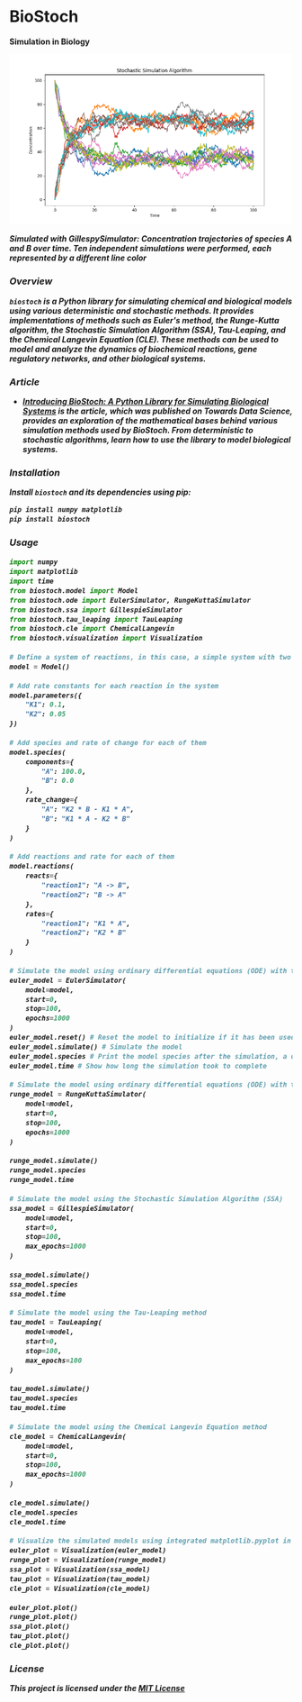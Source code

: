 
# BioStoch
<p><b>Simulation in Biology<p></p>

![ssa1.png](https://github.com/LoqmanSamani/biostoch/blob/systembiology/examples/plots/ssa1.png)
<p><i>Simulated with GillespySimulator: Concentration trajectories of species A and B over time. Ten independent simulations were performed, each represented by a different line color<i></p>


### Overview

`biostoch` is a Python library for simulating chemical and biological models using various deterministic and stochastic methods. It provides implementations of methods such as Euler's method, the Runge-Kutta algorithm, the Stochastic Simulation Algorithm (SSA), Tau-Leaping, and the Chemical Langevin Equation (CLE). These methods can be used to model and analyze the dynamics of biochemical reactions, gene regulatory networks, and other biological systems.

### Article

- [Introducing BioStoch: A Python Library for Simulating Biological Systems](https://medium.com/@samaniloqman91/introducing-biostoch-a-python-library-for-simulating-biological-systems-5d38df9b6991) is the  article, which was published on Towards Data Science, provides an exploration of the mathematical bases behind various simulation methods used by BioStoch. From deterministic to stochastic algorithms, learn how to use the library to model biological systems.


### Installation

Install `biostoch` and its dependencies using pip:

```bash
pip install numpy matplotlib 
pip install biostoch
```

### Usage
```python
import numpy
import matplotlib
import time
from biostoch.model import Model
from biostoch.ode import EulerSimulator, RungeKuttaSimulator
from biostoch.ssa import GillespieSimulator
from biostoch.tau_leaping import TauLeaping
from biostoch.cle import ChemicalLangevin
from biostoch.visualization import Visualization

# Define a system of reactions, in this case, a simple system with two reactions: A <-> B; with rate constants K1 = 0.1, K2 = 0.05
model = Model() 

# Add rate constants for each reaction in the system
model.parameters({
    "K1": 0.1, 
    "K2": 0.05
})

# Add species and rate of change for each of them
model.species(
    components={
        "A": 100.0, 
        "B": 0.0
    }, 
    rate_change={
        "A": "K2 * B - K1 * A", 
        "B": "K1 * A - K2 * B"
    }
)

# Add reactions and rate for each of them
model.reactions(
    reacts={
        "reaction1": "A -> B", 
        "reaction2": "B -> A"
    },
    rates={
        "reaction1": "K1 * A", 
        "reaction2": "K2 * B"
    }
)

# Simulate the model using ordinary differential equations (ODE) with the Euler method
euler_model = EulerSimulator(
    model=model, 
    start=0, 
    stop=100, 
    epochs=1000
)
euler_model.reset() # Reset the model to initialize if it has been used before
euler_model.simulate() # Simulate the model 
euler_model.species # Print the model species after the simulation, a dictionary containing the change in species concentration during the simulation time
euler_model.time # Show how long the simulation took to complete

# Simulate the model using ordinary differential equations (ODE) with the Runge-Kutta method
runge_model = RungeKuttaSimulator(
    model=model, 
    start=0, 
    stop=100, 
    epochs=1000
)

runge_model.simulate()
runge_model.species
runge_model.time

# Simulate the model using the Stochastic Simulation Algorithm (SSA)
ssa_model = GillespieSimulator(
    model=model, 
    start=0, 
    stop=100, 
    max_epochs=1000
)

ssa_model.simulate()
ssa_model.species
ssa_model.time

# Simulate the model using the Tau-Leaping method
tau_model = TauLeaping(
    model=model, 
    start=0, 
    stop=100, 
    max_epochs=100
)

tau_model.simulate()
tau_model.species
tau_model.time

# Simulate the model using the Chemical Langevin Equation method
cle_model = ChemicalLangevin(
    model=model,
    start=0,
    stop=100, 
    max_epochs=1000
)

cle_model.simulate()
cle_model.species
cle_model.time

# Visualize the simulated models using integrated matplotlib.pyplot in biostoch
euler_plot = Visualization(euler_model)
runge_plot = Visualization(runge_model)
ssa_plot = Visualization(ssa_model)
tau_plot = Visualization(tau_model)
cle_plot = Visualization(cle_model)

euler_plot.plot()
runge_plot.plot()
ssa_plot.plot()
tau_plot.plot()
cle_plot.plot()

```

### License

This project is licensed under the [MIT License](https://github.com/LoqmanSamani/biostoch/blob/systembiology/LICENSE)
